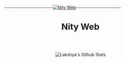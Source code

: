 -------------------------[![Nity Web](60A05C18-9EB3-43DD-9B27-12D67888EA03.gif)](https://www.youtube.com/channel/UCigp_Ho8P3R3_D_zv5b8l3Q)-----------------------
<p>

<h1 align="center"><b>Nity Web</b></h1>
</p>

<br>

<br>

<p align='center'>
  <img align="center" src="https://github-readme-stats.vercel.app/api?username=nity-web&show_icons=true&title_color=fff&icon_color=79ff97&text_color=efefef&bg_color=24292e" alt="Lakshya's Github Stats">
</p>
